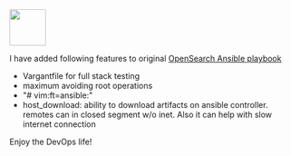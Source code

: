 <img src="https://opensearch.org/assets/brand/SVG/Logo/opensearch_logo_default.svg" height="64px"/>

I have added following features to original [OpenSearch Ansible playbook](https://github.com/opensearch-project/ansible-playbook)

- Vargantfile for full stack testing
- maximum avoiding root operations
- "# vim:ft=ansible:"
- host_download: ability to download artifacts on ansible controller. remotes can in closed segment w/o inet. Also it can help with slow internet connection  

Enjoy the DevOps life!
